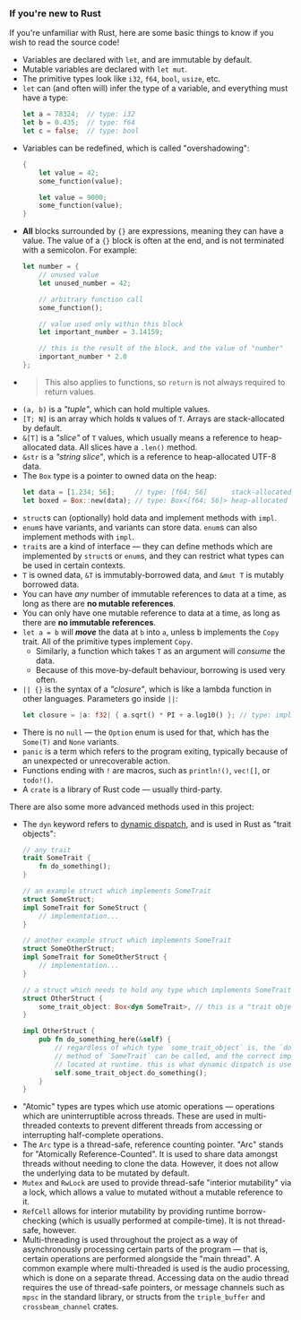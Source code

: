 ### If you're new to Rust
If you're unfamiliar with Rust, here are some basic things to know if you wish to read the source code!

- Variables are declared with `let`, and are immutable by default.
- Mutable variables are declared with `let mut`.
- The primitive types look like `i32`, `f64`, `bool`, `usize`, etc.
- `let` can (and often will) infer the type of a variable, and everything must have a type:
    ```rust
    let a = 78324;  // type: i32
    let b = 0.435;  // type: f64
    let c = false;  // type: bool
    ```
- Variables can be redefined, which is called "overshadowing":
    ```rust
    {
        let value = 42;
        some_function(value);
    
        let value = 9000;
        some_function(value);
    }
    ```
- **All** blocks surrounded by `{}` are expressions, meaning they can have a value. The value of a `{}` block is often at the end, and is not terminated with a semicolon. For example:
    ```rust
    let number = {
        // unused value
        let unused_number = 42;

        // arbitrary function call
        some_function();

        // value used only within this block
        let important_number = 3.14159;

        // this is the result of the block, and the value of "number"
        important_number * 2.0
    };
    ```
- > This also applies to functions, so `return` is not always required to return values.
- `(a, b)` is a *"tuple"*, which can hold multiple values.
- `[T; N]` is an array which holds `N` values of `T`. Arrays are stack-allocated by default.
- `&[T]` is a *"slice"* of `T` values, which usually means a reference to heap-allocated data. All slices have a `.len()` method.
- `&str` is a *"string slice"*, which is a reference to heap-allocated UTF-8 data.
- The `Box` type is a pointer to owned data on the heap:
    ```rust
    let data = [1.234; 56];     // type: [f64; 56]      stack-allocated
    let boxed = Box::new(data); // type: Box<[f64; 56]> heap-allocated
    ```
- `struct`s can (optionally) hold data and implement methods with `impl`.
- `enum`s have variants, and variants can store data. `enum`s can also implement methods with `impl`.
- `trait`s are a kind of interface — they can define methods which are implemented by `struct`s or `enum`s, and they can restrict what types can be used in certain contexts.
- `T` is owned data, `&T` is immutably-borrowed data, and `&mut T` is mutably borrowed data.
- You can have *any* number of immutable references to data at a time, as long as there are **no mutable references**.
- You can only have one mutable reference to data at a time, as long as there are **no immutable references**.
- `let a = b` will ***move*** the data at `b` into `a`, unless b implements the `Copy` trait. All of the primitive types implement `Copy`.
    - Similarly, a function which takes `T` as an argument will *consume* the data.
    - Because of this move-by-default behaviour, borrowing is used very often.
- `|| {}` is the syntax of a *"closure"*, which is like a lambda function in other languages. Parameters go inside `||`:
    ```rust
    let closure = |a: f32| { a.sqrt() * PI + a.log10() }; // type: impl Fn(f32) -> f32
    ```
- There is no `null` — the `Option` enum is used for that, which has the `Some(T)` and `None` variants.
- `panic` is a term which refers to the program exiting, typically because of an unexpected or unrecoverable action.
- Functions ending with `!` are macros, such as `println!()`, `vec![]`, or `todo!()`.
- A `crate` is a library of Rust code — usually third-party.

There are also some more advanced methods used in this project:

- The `dyn` keyword refers to [dynamic dispatch](https://en.wikipedia.org/wiki/Dynamic_dispatch), and is used in Rust as "trait objects":
    ```rust
    // any trait
    trait SomeTrait {
        fn do_something();
    }

    // an example struct which implements SomeTrait
    struct SomeStruct;
    impl SomeTrait for SomeStruct {
        // implementation...
    }

    // another example struct which implements SomeTrait
    struct SomeOtherStruct;
    impl SomeTrait for SomeOtherStruct {
        // implementation...
    }

    // a struct which needs to hold any type which implements SomeTrait
    struct OtherStruct {
        some_trait_object: Box<dyn SomeTrait>, // this is a "trait object"
    }

    impl OtherStruct {
        pub fn do_something_here(&self) {
            // regardless of which type `some_trait_object` is, the `do_something()` 
            // method of `SomeTrait` can be called, and the correct implementation is
            // located at runtime. this is what dynamic dispatch is useful for!
            self.some_trait_object.do_something();
        }
    }
    ```
- "Atomic" types are types which use atomic operations — operations which are uninterruptible across threads. These are used in multi-threaded contexts to prevent different threads from accessing or interrupting half-complete operations.
- The `Arc` type is a thread-safe, reference counting pointer. "Arc" stands for "Atomically Reference-Counted". It is used to share data amongst threads without needing to clone the data. However, it does not allow the underlying data to be mutated by default.
- `Mutex` and `RwLock` are used to provide thread-safe "interior mutability" via a lock, which allows a value to mutated without a mutable reference to it.
- `RefCell` allows for interior mutability by providing runtime borrow-checking (which is usually performed at compile-time). It is not thread-safe, however.
- Multi-threading is used throughout the project as a way of asynchronously processing certain parts of the program — that is, certain operations are performed alongside the "main thread". A common example where multi-threaded is used is the audio processing, which is done on a separate thread. Accessing data on the audio thread requires the use of thread-safe pointers, or message channels such as `mpsc` in the standard library, or structs from the `triple_buffer` and `crossbeam_channel` crates.
